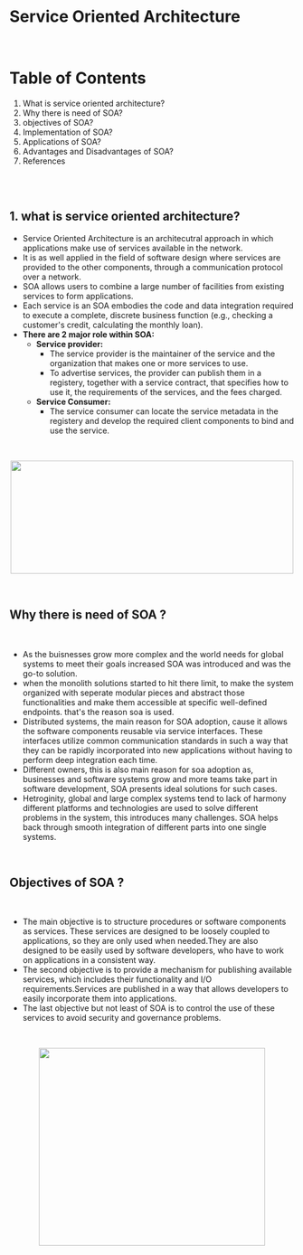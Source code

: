 # Service Oriented Architecture

<br>

# Table of Contents

 1. What is service oriented architecture? 
 2. Why there is need of SOA?  
 3. objectives of SOA? 
 4. Implementation of SOA? 
 5. Applications of SOA? 
 6. Advantages and Disadvantages of SOA? 
 7. References 

<br>
<br>

## 1. what is service oriented architecture?

* Service Oriented Architecture is an architecutral approach in which applications make use of services available in the network.
* It is as well applied in the field of software design where services are provided to the other components, through a communication protocol over a network.
* SOA allows users to combine a large number of facilities from existing services to form applications.
* Each service is an SOA embodies the code and data integration required to execute a complete, discrete business function (e.g., checking a customer's credit, calculating the monthly loan).
* **There are 2 major role within SOA:**
  * **Service provider:**
    * The service provider is the maintainer of the service and the organization that makes one or more services to use.
    * To advertise services, the provider can publish them in a registery, together with a service contract, that specifies how to use it, the requirements of the services, and the fees charged.
  * **Service Consumer:**
    * The service consumer can locate the service metadata in the registery and develop the required client components to bind and use the service.

<br>

<!-- ![IMAGE](https://media.geeksforgeeks.org/wp-content/uploads/Screenshot-245.png) -->

<p align = "center">
    <img src="https://media.geeksforgeeks.org/wp-content/uploads/Screenshot-245.png" width=500 height=200>
</p>

<br>

## Why there is need of SOA ?
<br>

* As the buisnesses grow more complex and the world needs for global systems to meet their goals increased SOA was introduced and was the go-to solution.
* when the monolith solutions started to hit there limit, to make the system organized with seperate modular pieces and abstract those functionalities and make them accessible at specific well-defined endpoints. that's the reason soa is used.
* Distributed systems, the main reason for SOA adoption, cause it allows the software components reusable via service interfaces. These interfaces utilize common communication standards in such a way that they can be rapidly incorporated into new applications without having to perform deep integration each time.
* Different owners, this is also main reason for soa adoption as, businesses and software systems grow and more teams take part in software development, SOA presents ideal solutions for such cases.
* Hetroginity, global and large complex systems tend to lack of harmony different platforms and technologies are used to solve different problems in the system, this introduces many challenges. SOA helps back through smooth integration of different parts into one single systems.

<br>

## Objectives of SOA ?
<br>

* The main objective is to structure procedures or software components as services. These services are designed to be loosely coupled to applications, so they are only used when needed.They are also designed to be easily used by software developers, who have to work on applications in a consistent way.
* The second objective is to provide a mechanism for publishing available services, which includes their functionality and I/O requirements.Services are published in a way that allows developers to easily incorporate them into applications.
* The last objective but not least of SOA is to control the use of these services to avoid security and governance problems.

<br>

<!-- ![IMAGE](https://miro.medium.com/max/1400/1*Xot9nbkQAGbGaYwi84Kh-w.png) -->

<p align = "center">
    <img src="https://miro.medium.com/max/1400/1*Xot9nbkQAGbGaYwi84Kh-w.png" width=400 height=350>
</p>

<br>



